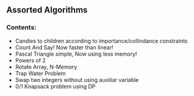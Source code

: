 ## Assorted Algorithms

### Contents:
- Candies to children according to importance/collindance constraints
- Count And Say! Now faster than linear!
- Pascal Triangle simple, Now using less memory!
- Powers of 2
- Rotate Array, N-Memory
- Trap Water Problem
- Swap two integers without using auxiliar variable
- 0/1 Knapsack problem using DP

